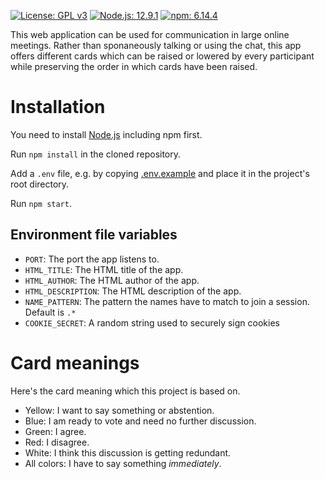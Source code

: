 [![License: GPL v3](https://img.shields.io/badge/License-GPLv3-blue.svg)](https://www.gnu.org/licenses/gpl-3.0)
[![Node.js: 12.9.1](https://img.shields.io/badge/Node.js-12.9.1-green.svg)](https://www.gnu.org/licenses/gpl-3.0)
[![npm: 6.14.4](https://img.shields.io/badge/npm-6.14.4-green.svg)](https://www.gnu.org/licenses/gpl-3.0)

This web application can be used for communication in large online meetings. Rather than sponaneously talking or using the chat, this app offers different cards which can be raised or lowered by every participant while preserving the order in which cards have been raised.

# Installation

You need to install [Node.js](https://nodejs.org/) including npm first.

Run ```npm install``` in the cloned repository.

Add a ```.env``` file, e.g. by copying [.env.example](.env.example) and place it in the project's root directory.

Run ```npm start```.

## Environment file variables
* ```PORT```: The port the app listens to.
* ```HTML_TITLE```: The HTML title of the app.
* ```HTML_AUTHOR```: The HTML author of the app.
* ```HTML_DESCRIPTION```: The HTML description of the app.
* ```NAME_PATTERN```: The pattern the names have to match to join a session. Default is ```.*```
* ```COOKIE_SECRET```: A random string used to securely sign cookies

# Card meanings

Here's the card meaning which this project is based on.

* Yellow: I want to say something or abstention.
* Blue: I am ready to vote and need no further discussion.
* Green: I agree.
* Red: I disagree.
* White: I think this discussion is getting redundant.
* All colors: I have to say something *immediately*.